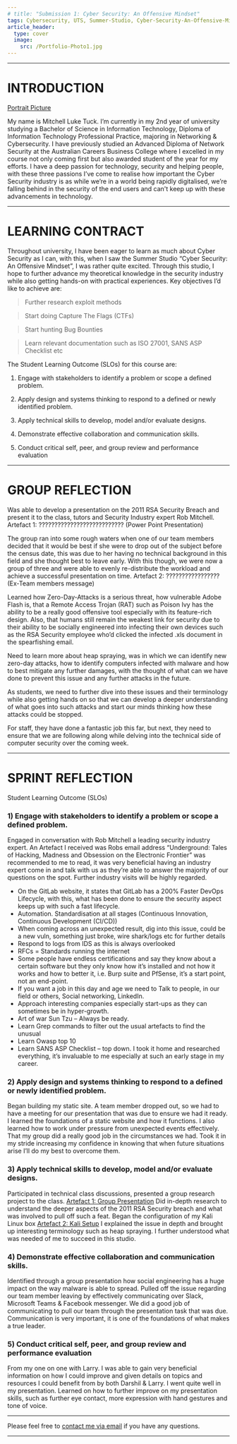 ```yaml
---
# title: "Submission 1: Cyber Security: An Offensive Mindset"
tags: Cybersecurity, UTS, Summer-Studio, Cyber-Security-An-Offensive-Mindset, Sprint-1
article_header:
  type: cover
  image:
    src: /Portfolio-Photo1.jpg
---
```

___
# INTRODUCTION

[Portrait Picture](https://github.com/AlwaysExtreme/root9b/blob/master/Portfolio-Photo1.jpg)

My name is Mitchell Luke Tuck. I’m currently in my 2nd year of university studying a Bachelor of Science in Information Technology, Diploma of Information Technology Professional Practice, majoring in Networking & Cybersecurity. I have previously studied an Advanced Diploma of Network Security at the Australian Careers Business College where I excelled in my course not only coming first but also awarded student of the year for my efforts. I have a deep passion for technology, security and helping people, with these three passions I’ve come to realise how important the Cyber Security industry is as while we’re in a world being rapidly digitalised, we’re falling behind in the security of the end users and can't keep up with these advancements in technology.

___
# LEARNING CONTRACT

Throughout university, I have been eager to learn as much about Cyber Security as I can, with this, when I saw the Summer Studio “Cyber Security: An Offensive Mindset”, I was rather quite excited. Through this studio, I hope to further advance my theoretical knowledge in the security industry while also getting hands-on with practical experiences.
Key objectives I’d like to achieve are:

  > Further research exploit methods
  
  > Start doing Capture The Flags (CTFs)
  
  >	Start hunting Bug Bounties
  
  >	Learn relevant documentation such as ISO 27001, SANS ASP Checklist etc
    

The Student Learning Outcome (SLOs) for this course are:

  1) Engage with stakeholders to identify a problem or scope a defined problem.

  2) Apply design and systems thinking to respond to a defined or newly identified problem.

  3) Apply technical skills to develop, model and/or evaluate designs.

  4) Demonstrate effective collaboration and communication skills.

  5) Conduct critical self, peer, and group review and performance evaluation

___
# GROUP REFLECTION

Was able to develop a presentation on the 2011 RSA Security Breach and present it to the class, tutors and Security Industry expert Rob Mitchell.
Artefact 1:
 ???????????????????????????
(Power Point Presentation)

The group ran into some rough waters when one of our team members decided that it would be best if she were to drop out of the subject before the census date, this was due to her having no technical background in this field and she thought best to leave early. With this though, we were now a group of three and were able to evenly re-distribute the workload and achieve a successful presentation on time.
Artefact 2:
 ?????????????????
(Ex-Team members message)

Learned how Zero-Day-Attacks is a serious threat, how vulnerable Adobe Flash is, that a Remote Access Trojan (RAT) such as Poison Ivy has the ability to be a really good offensive tool especially with its feature-rich design. Also, that humans still remain the weakest link for security due to their ability to be socially engineered into infecting their own devices such as the RSA Security employee who’d clicked the infected .xls document in the spearfishing email.

Need to learn more about heap spraying, was in which we can identify new zero-day attacks, how to identify computers infected with malware and how to best mitigate any further damages, with the thought of what can we have done to prevent this issue and any further attacks in the future.

As students, we need to further dive into these issues and their terminology while also getting hands on so that we can develop a deeper understanding of what goes into such attacks and start our minds thinking how these attacks could be stopped.

For staff, they have done a fantastic job this far, but next, they need to ensure that we are following along while delving into the technical side of computer security over the coming week.



___

# SPRINT REFLECTION

Student Learning Outcome (SLOs)

### 1) Engage with stakeholders to identify a problem or scope a defined problem.
Engaged in conversation with Rob Mitchell a leading security industry expert. An Artefact I received was Robs email address
“Underground: Tales of Hacking, Madness and Obsession on the Electronic Frontier” was recommended to me to read, it was very beneficial having an industry expert come in and talk with us as they’re able to answer the majority of our questions on the spot. Further industry visits will be highly regarded.
-	On the GitLab website, it states that GitLab has a 200% Faster DevOps Lifecycle, with this, what has been done to ensure the security aspect keeps up with such a fast lifecycle.
-	Automation. Standardisation at all stages (Continuous Innovation, Continuous Development (CI/CD))
-	When coming across an unexpected result, dig into this issue, could be a new vuln, something just broke, wire shark/logs etc for further details
-	Respond to logs from IDS as this is always overlooked
-	RFCs = Standards running the internet
-	Some people have endless certifications and say they know about a certain software but they only know how it’s installed and not how it works and how to better it, i.e. Burp suite and PfSense, it’s a start point, not an end-point.
-	If you want a job in this day and age we need to Talk to people, in our field or others, Social networking, LinkedIn.
-	Approach interesting companies especially start-ups as they can sometimes be in hyper-growth.
-	Art of war Sun Tzu – Always be ready.
-	Learn Grep commands to filter out the usual artefacts to find the unusual
-	Learn Owasp top 10
-	Learn SANS ASP Checklist – top down.
I took it home and researched everything, it’s invaluable to me especially at such an early stage in my career.



### 2) Apply design and systems thinking to respond to a defined or newly identified problem.
Began building my static site.  A team member dropped out, so we had to have a meeting for our presentation that was due to ensure we had it ready.
I learned the foundations of a static website and how it functions.
I also learned how to work under pressure from unexpected events effectively.
That my group did a really good job in the circumstances we had.
Took it in my stride increasing my confidence in knowing that when future situations arise I’ll do my best to overcome them.

### 3) Apply technical skills to develop, model and/or evaluate designs.
Participated in technical class discussions, presented a group research project to the class.
[Artefact 1: Group Presentation](https://github.com/AlwaysExtreme/root9b/blob/master/screenshots/2019-02-08_01_21_12-Window.png)
Did in-depth research to understand the deeper aspects of the 2011 RSA Security breach and what was involved to pull off such a feat. Began the configuration of my Kali Linux box [Artefact 2: Kali Setup](https://github.com/AlwaysExtreme/root9b/blob/master/screenshots/2019-02-08%2014_06_45-kali-linux-2018.4-vbox-amd64%20-%20VMware%20Workstation.png)
I explained the issue in depth and brought up interesting terminology such as heap spraying.
I further understood what was needed of me to succeed in this studio.

### 4) Demonstrate effective collaboration and communication skills.
Identified through a group presentation how social engineering has a huge impact on the way malware is able to spread.
Pulled off the issue regarding our team member leaving by effectively communicating over Slack, Microsoft Teams & Facebook messenger.
We did a good job of communicating to pull our team through the presentation task that was due.
Communication is very important, it is one of the foundations of what makes a true leader.

### 5) Conduct critical self, peer, and group review and performance evaluation
From my one on one with Larry.
I was able to gain very beneficial information on how I could improve and given details on topics and resources I could benefit from by both Darshil & Larry.
I went quite well in my presentation.
Learned on how to further improve on my presentation skills, such as further eye contact, more expression with hand gestures and tone of voice.


---
Please feel free to [contact me via email](mailto:mitchell.l.tuck@student.uts.edu.au) if you have any questions.

<!--more-->

---
